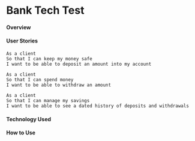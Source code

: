 # Bank Tech Test

#### Overview

#### User Stories

```
As a client
So that I can keep my money safe
I want to be able to deposit an amount into my account
```

```
As a client
So that I can spend money
I want to be able to withdraw an amount
```

```
As a client
So that I can manage my savings
I want to be able to see a dated history of deposits and withdrawals 
```

#### Technology Used

####  How to Use
